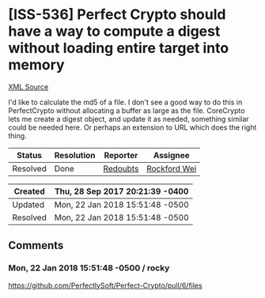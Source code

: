 # [ISS-536] Perfect Crypto should have a way to compute a digest without loading entire target into memory

[XML Source](./xml/ISS-536.xml)
<p><p>I'd like to calculate the md5 of a file. I don't see a good way to do this in PerfectCrypto without allocating a buffer as large as the file. CoreCrypto lets me create a digest object, and update it as needed, something similar could be needed here. Or perhaps an extension to URL which does the right thing.</p></p>





Status|Resolution|Reporter|Assignee
------|----------|--------|--------
Resolved|Done|[Redoubts](Redoubts)|[Rockford Wei]($rocky)





Created|Thu, 28 Sep 2017 20:21:39 -0400
-------|--------------
Updated|Mon, 22 Jan 2018 15:51:48 -0500
Resolved|Mon, 22 Jan 2018 15:51:48 -0500


## Comments




### Mon, 22 Jan 2018 15:51:48 -0500 / rocky 

<p><p><a href="https://github.com/PerfectlySoft/Perfect-Crypto/pull/6/files" class="external-link" rel="nofollow">https://github.com/PerfectlySoft/Perfect-Crypto/pull/6/files</a></p></p>


